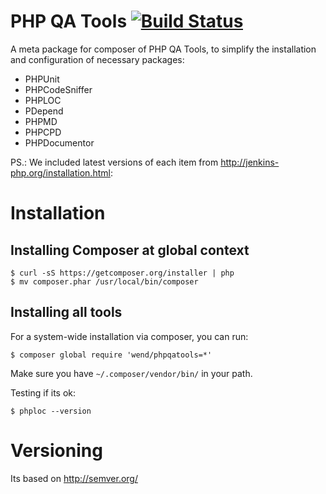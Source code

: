 PHP QA Tools [![Build Status](https://travis-ci.org/wendtecnologia/phpqatools.svg?branch=master)](https://travis-ci.org/wendtecnologia/phpqatools)
============

A meta package for composer of PHP QA Tools, to simplify the installation and configuration of necessary packages:

- PHPUnit
- PHPCodeSniffer
- PHPLOC
- PDepend
- PHPMD
- PHPCPD
- PHPDocumentor

PS.: We included latest versions of each item from http://jenkins-php.org/installation.html:

# Installation

## Installing Composer at global context

    $ curl -sS https://getcomposer.org/installer | php
    $ mv composer.phar /usr/local/bin/composer

## Installing all tools

For a system-wide installation via composer, you can run:

    $ composer global require 'wend/phpqatools=*'

Make sure you have `~/.composer/vendor/bin/` in your path.

Testing if its ok:

    $ phploc --version

# Versioning

Its based on http://semver.org/
